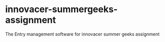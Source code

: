 # innovacer-summergeeks-assignment
The Entry management software for innovacer summer geeks assignment
